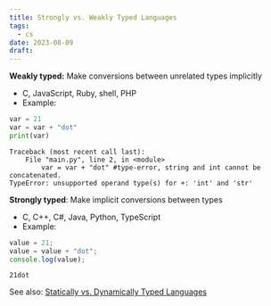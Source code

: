 ```yaml
---
title: Strongly vs. Weakly Typed Languages
tags:
  - cs
date: 2023-08-09
draft:
---
```


**Weakly typed:** Make conversions between unrelated types implicitly
- C, JavaScript, Ruby, shell, PHP
- Example:
```python
var = 21
var = var + "dot"
print(var)
```
```output
Traceback (most recent call last): 
	File "main.py", line 2, in <module>
		var = var + "dot" #type-error, string and int cannot be concatenated.
TypeError: unsupported operand type(s) for +: 'int' and 'str'
```

**Strongly typed**: Make implicit conversions between types
- C, C++, C#, Java, Python, TypeScript
- Example:
```JavaScript
value = 21;
value = value + "dot";
console.log(value);
```
```output
21dot
```

See also: [Statically vs. Dynamically Typed Languages](Statically%20vs.%20Dynamically%20Typed%20Languages.md)